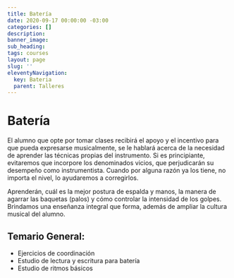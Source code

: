 ```yaml
---
title: Batería
date: 2020-09-17 00:00:00 -03:00
categories: []
description:
banner_image:
sub_heading:
tags: courses
layout: page
slug: ''
eleventyNavigation:
  key: Bateria
  parent: Talleres
---
```


# Batería
El alumno que opte por tomar clases recibirá el apoyo y el incentivo para que pueda expresarse
musicalmente, se le hablará acerca de la necesidad de aprender las técnicas propias del instrumento.
Si es principiante, evitaremos que incorpore los denominados vicios, que perjudicarán su
desempeño como instrumentista. Cuando por alguna razón ya los tiene, no importa el nivel,
lo ayudaremos a corregirlos.

Aprenderán, cuál es la mejor postura de espalda y manos, la manera de agarrar las baquetas (palos) y
cómo controlar la intensidad de los golpes.
Brindamos una enseñanza integral que forma, además de ampliar la cultura musical del alumno.

## Temario General:

* Ejercicios de coordinación
* Estudio de lectura y escritura para batería
* Estudio de ritmos básicos
